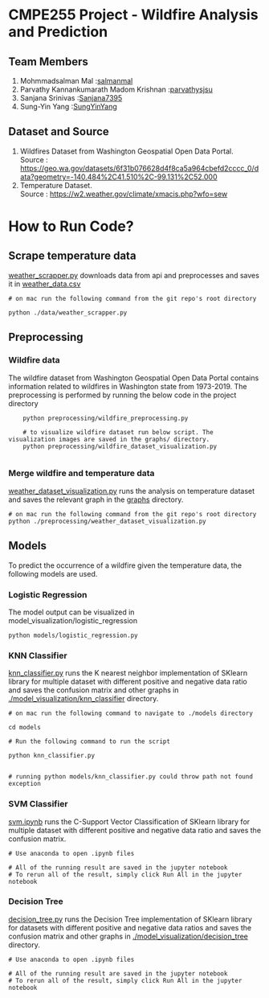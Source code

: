 # CMPE255 Project - Wildfire Analysis and Prediction

## Team Members
1. Mohmmadsalman Mal :[salmanmal](https://github.com/salmanmal)
2. Parvathy Kannankumarath Madom Krishnan :[parvathysjsu](https://github.com/parvathysjsu)
3. Sanjana Srinivas :[Sanjana7395](https://github.com/Sanjana7395)
4. Sung-Yin Yang :[SungYinYang](https://github.com/SungYinYang)

## Dataset and Source
1. Wildfires Dataset from Washington Geospatial Open Data Portal.  
Source : https://geo.wa.gov/datasets/6f31b076628d4f8ca5a964cbefd2cccc_0/data?geometry=-140.484%2C41.510%2C-99.131%2C52.000    
2. Temperature Dataset.     
Source : https://w2.weather.gov/climate/xmacis.php?wfo=sew

# How to Run Code?

## Scrape temperature data
[weather_scrapper.py](./data/weather_scrapper.py) downloads data from api and preprocesses and saves it in [weather_data.csv](./data/weather_data.csv)
```
# on mac run the following command from the git repo's root directory

python ./data/weather_scrapper.py

```

    
## Preprocessing
### Wildfire data
The wildfire dataset from Washington Geospatial Open Data Portal contains information related to 
wildfires in Washington state from 1973-2019. The preprocessing is performed by running the below
code in the project directory 
```
    python preprocessing/wildfire_preprocessing.py
    
    # to visualize wildfire dataset run below script. The visualization images are saved in the graphs/ directory.
    python preprocessing/wildfire_dataset_visualization.py
    
 ```   
    
    
### Merge wildfire and temperature data
[weather_dataset_visualization.py](./preprocessing/weather_dataset_visualization.py) runs the analysis on temperature dataset and saves the relevant graph in the [graphs](./graphs) directory.
```
# on mac run the following command from the git repo's root directory 
python ./preprocessing/weather_dataset_visualization.py
```

## Models
To predict the occurrence of a wildfire given the temperature data, the following models are used.
### Logistic Regression
The model output can be visualized in model_visualization/logistic_regression

    python models/logistic_regression.py


### KNN Classifier
[knn_classifier.py](./models/knn_classifier.py) runs the K nearest neighbor implementation of SKlearn library for multiple dataset with different positive and negative data ratio and saves the confusion matrix and other graphs in [./model_visualization/knn_classifier](./model_visualization/knn_classifier) directory.
```
# on mac run the following command to navigate to ./models directory

cd models

# Run the following command to run the script

python knn_classifier.py


# running python models/knn_classifier.py could throw path not found exception
```

### SVM Classifier
[svm.ipynb](./models/svm.ipynb) runs the C-Support Vector Classification of SKlearn library for multiple dataset with different positive and negative data ratio and saves the confusion matrix.

```
# Use anaconda to open .ipynb files

# All of the running result are saved in the jupyter notebook
# To rerun all of the result, simply click Run All in the jupyter notebook
```

### Decision Tree
[decision_tree.py](./models/decision_tree.py) runs the Decision Tree implementation of SKlearn library for datasets with different positive and negative data ratios and saves the confusion matrix and other graphs in [./model_visualization/decision_tree](./model_visualization/decision_tree) directory.

```
# Use anaconda to open .ipynb files

# All of the running result are saved in the jupyter notebook
# To rerun all of the result, simply click Run All in the jupyter notebook
```
